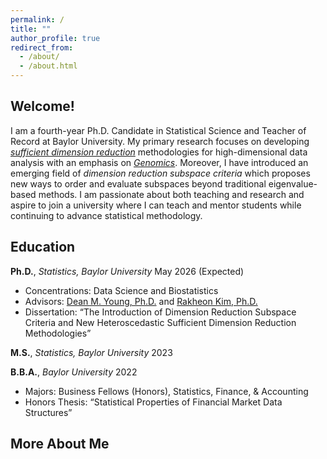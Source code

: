 ```yaml
---
permalink: /
title: ""
author_profile: true
redirect_from: 
  - /about/
  - /about.html
---
```


## Welcome!
I am a fourth-year Ph.D. Candidate in Statistical Science and Teacher of Record at Baylor University.  My primary research focuses on developing [*sufficient dimension reduction*](https://en.wikipedia.org/wiki/Sufficient_dimension_reduction) methodologies for high-dimensional data analysis with an emphasis on [*Genomics*](https://en.wikipedia.org/wiki/Genomics).  Moreover, I have introduced an emerging field of *dimension reduction subspace criteria* which proposes new ways to order and evaluate subspaces beyond traditional eigenvalue-based methods. I am passionate about both teaching and research and aspire to join a university where I can teach and mentor students while continuing to advance statistical methodology.

## Education

**Ph.D.**, *Statistics, Baylor University*  May 2026 (Expected)  
- Concentrations: Data Science and Biostatistics  
- Advisors: [Dean M. Young, Ph.D.](https://statistics.artsandsciences.baylor.edu/person/dr-dean-m-young) and [Rakheon Kim, Ph.D.](https://statistics.artsandsciences.baylor.edu/person/dr-rakheon-kim)  
- Dissertation: “The Introduction of Dimension Reduction Subspace Criteria and New Heteroscedastic Sufficient Dimension Reduction Methodologies”

**M.S.**, *Statistics, Baylor University*  2023 

**B.B.A.**, *Baylor University* 2022
- Majors: Business Fellows (Honors), Statistics, Finance, & Accounting  
- Honors Thesis: “Statistical Properties of Financial Market Data Structures”

## More About Me 
